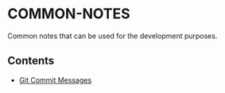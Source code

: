 # COMMON-NOTES
Common notes that can be used for the development purposes.

 ## Contents

* [Git Commit Messages](./GIT-COMMIT-MESSAGES.mdx)
